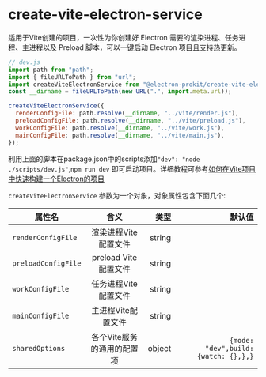# create-vite-electron-service

适用于Vite创建的项目，一次性为你创建好 Electron 需要的渲染进程、任务进程、主进程以及 Preload 脚本，可以一键启动 Electron 项目且支持热更新。

```javascript
// dev.js
import path from "path";
import { fileURLToPath } from "url";
import createViteElectronService from "@electron-prokit/create-vite-electron-service";
const __dirname = fileURLToPath(new URL(".", import.meta.url));

createViteElectronService({
  renderConfigFile: path.resolve(__dirname, "../vite/render.js"),
  preloadConfigFile: path.resolve(__dirname, "../vite/preload.js"),
  workConfigFile: path.resolve(__dirname, "../vite/work.js"),
  mainConfigFile: path.resolve(__dirname, "../vite/main.js"),
});
```

利用上面的脚本在package.json中的scripts添加`"dev": "node ./scripts/dev.js"`,`npm run dev` 即可启动项目。详细教程可参考[如何在Vite项目中快速构建一个Electron的项目](/tutorials/create-vite-electron-service)

`createViteElectronService` 参数为一个对象，对象属性包含下面几个:

| 属性名              |             含义             |   类型 |                              默认值 |
| ------------------- | :--------------------------: | -----: | ----------------------------------: |
| `renderConfigFile`  |   渲染进程Vite配置文件   | string |                                     |
| `preloadConfigFile` |   preload Vite配置文件  | string |                                     |
| `workConfigFile`    |   任务进程Vite配置文件   | string |                                     |
| `mainConfigFile`    |    主进程Vite配置文件    | string |                                     |
| `sharedOptions`     | 各个Vite服务的通用的配置项 | object |`{mode: "dev",build:{watch: {},},}`  |
